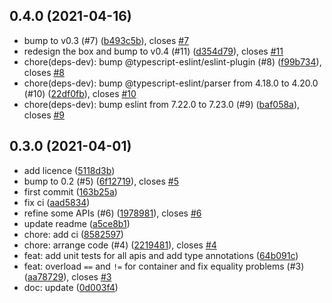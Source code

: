 ## 0.4.0 (2021-04-16)

* bump to v0.3 (#7) ([b493c5b](https://github.com/yjhmelody/as-container/commit/b493c5b)), closes [#7](https://github.com/yjhmelody/as-container/issues/7)
* redesign the box and bump to v0.4 (#11) ([d354d79](https://github.com/yjhmelody/as-container/commit/d354d79)), closes [#11](https://github.com/yjhmelody/as-container/issues/11)
* chore(deps-dev): bump @typescript-eslint/eslint-plugin (#8) ([f99b734](https://github.com/yjhmelody/as-container/commit/f99b734)), closes [#8](https://github.com/yjhmelody/as-container/issues/8)
* chore(deps-dev): bump @typescript-eslint/parser from 4.18.0 to 4.20.0 (#10) ([22df0fb](https://github.com/yjhmelody/as-container/commit/22df0fb)), closes [#10](https://github.com/yjhmelody/as-container/issues/10)
* chore(deps-dev): bump eslint from 7.22.0 to 7.23.0 (#9) ([baf058a](https://github.com/yjhmelody/as-container/commit/baf058a)), closes [#9](https://github.com/yjhmelody/as-container/issues/9)



## 0.3.0 (2021-04-01)

* add licence ([5118d3b](https://github.com/yjhmelody/as-container/commit/5118d3b))
* bump to 0.2 (#5) ([6f12719](https://github.com/yjhmelody/as-container/commit/6f12719)), closes [#5](https://github.com/yjhmelody/as-container/issues/5)
* first commit ([163b25a](https://github.com/yjhmelody/as-container/commit/163b25a))
* fix ci ([aad5834](https://github.com/yjhmelody/as-container/commit/aad5834))
* refine some APIs (#6) ([1978981](https://github.com/yjhmelody/as-container/commit/1978981)), closes [#6](https://github.com/yjhmelody/as-container/issues/6)
* update readme ([a5ce8b1](https://github.com/yjhmelody/as-container/commit/a5ce8b1))
* chore: add ci ([8582597](https://github.com/yjhmelody/as-container/commit/8582597))
* chore: arrange code (#4) ([2219481](https://github.com/yjhmelody/as-container/commit/2219481)), closes [#4](https://github.com/yjhmelody/as-container/issues/4)
* feat: add unit tests for all apis and add type annotations ([64b091c](https://github.com/yjhmelody/as-container/commit/64b091c))
* feat: overload `==` and `!=` for container and fix equality problems (#3) ([aa78729](https://github.com/yjhmelody/as-container/commit/aa78729)), closes [#3](https://github.com/yjhmelody/as-container/issues/3)
* doc: update ([0d003f4](https://github.com/yjhmelody/as-container/commit/0d003f4))



